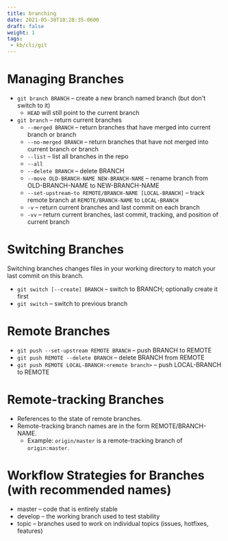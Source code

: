 ```yaml
---
title: branching
date: 2021-05-30T18:28:35-0600
draft: false
weight: 1
tags:
 - kb/cli/git
---
```


# Managing Branches
- `git branch BRANCH` – create a new branch named branch (but don't switch to it) 
  - `HEAD` will still point to the current branch  
- `git branch` – return current branches  
  - `--merged BRANCH` – return branches that have merged into current branch or branch  
  - `--no-merged BRANCH` – return branches that have not merged into current branch or branch  
  - `--list` – list all branches in the repo  
  - `--all`  
  - `--delete BRANCH` – delete BRANCH
  - `--move OLD-BRANCH-NAME NEW-BRANCH-NAME` – rename branch from OLD-BRANCH-NAME to NEW-BRANCH-NAME
  - `--set-upstream-to REMOTE/BRANCH-NAME [LOCAL-BRANCH]` – track remote branch at `REMOTE/BRANCH-NAME` to `LOCAL-BRANCH`  
  - `-v` – return current branches and last commit on each branch  
  - `-vv` – return current branches, last commit, tracking, and position of current branch  

# Switching Branches
Switching branches changes files in your working directory to match your last commit on this branch.

- `git switch [--create] BRANCH` – switch to BRANCH; optionally create it first  
- `git switch` – switch to previous branch  

# Remote Branches
- `git push --set-upstream REMOTE BRANCH` – push BRANCH to REMOTE
- `git push REMOTE --delete BRANCH` – delete BRANCH from REMOTE
- `git push REMOTE LOCAL-BRANCH:<remote branch>` – push LOCAL-BRANCH to REMOTE

# Remote-tracking Branches
- References to the state of remote branches.  
- Remote-tracking branch names are in the form REMOTE/BRANCH-NAME.  
  - Example: `origin/master` is a remote-tracking branch of `origin:master`.

# Workflow Strategies for Branches (with recommended names)
- master – code that is entirely stable
- develop – the working branch used to test stability
- topic – branches used to work on individual topics (issues, hotfixes, features)

